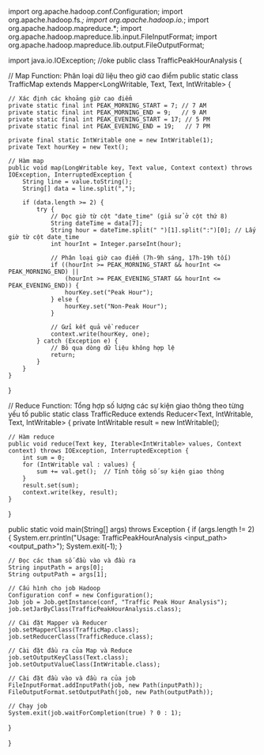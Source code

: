 import org.apache.hadoop.conf.Configuration; import org.apache.hadoop.fs.*; import org.apache.hadoop.io.*; import org.apache.hadoop.mapreduce.*; import org.apache.hadoop.mapreduce.lib.input.FileInputFormat; import org.apache.hadoop.mapreduce.lib.output.FileOutputFormat;

import java.io.IOException; //oke 
public class TrafficPeakHourAnalysis {

// Map Function: Phân loại dữ liệu theo giờ cao điểm
public static class TrafficMap extends Mapper<LongWritable, Text, Text, IntWritable> {

    // Xác định các khoảng giờ cao điểm
    private static final int PEAK_MORNING_START = 7; // 7 AM
    private static final int PEAK_MORNING_END = 9;   // 9 AM
    private static final int PEAK_EVENING_START = 17; // 5 PM
    private static final int PEAK_EVENING_END = 19;   // 7 PM

    private final static IntWritable one = new IntWritable(1);
    private Text hourKey = new Text();

    // Hàm map
    public void map(LongWritable key, Text value, Context context) throws IOException, InterruptedException {
        String line = value.toString();
        String[] data = line.split(",");

        if (data.length >= 2) {
            try {
                // Đọc giờ từ cột "date_time" (giả sử ở cột thứ 8)
                String dateTime = data[7]; 
                String hour = dateTime.split(" ")[1].split(":")[0]; // Lấy giờ từ cột date_time
                int hourInt = Integer.parseInt(hour);

                // Phân loại giờ cao điểm (7h-9h sáng, 17h-19h tối)
                if ((hourInt >= PEAK_MORNING_START && hourInt <= PEAK_MORNING_END) ||
                    (hourInt >= PEAK_EVENING_START && hourInt <= PEAK_EVENING_END)) {
                    hourKey.set("Peak Hour");
                } else {
                    hourKey.set("Non-Peak Hour");
                }

                // Gửi kết quả về reducer
                context.write(hourKey, one);
            } catch (Exception e) {
                // Bỏ qua dòng dữ liệu không hợp lệ
                return;
            }
        }
    }
}

// Reduce Function: Tổng hợp số lượng các sự kiện giao thông theo từng yếu tố
public static class TrafficReduce extends Reducer<Text, IntWritable, Text, IntWritable> {
    private IntWritable result = new IntWritable();

    // Hàm reduce
    public void reduce(Text key, Iterable<IntWritable> values, Context context) throws IOException, InterruptedException {
        int sum = 0;
        for (IntWritable val : values) {
            sum += val.get();  // Tính tổng số sự kiện giao thông
        }
        result.set(sum);
        context.write(key, result);
    }
}

public static void main(String[] args) throws Exception {
    if (args.length != 2) {
        System.err.println("Usage: TrafficPeakHourAnalysis <input_path> <output_path>");
        System.exit(-1);
    }

    // Đọc các tham số đầu vào và đầu ra
    String inputPath = args[0];
    String outputPath = args[1];

    // Cấu hình cho job Hadoop
    Configuration conf = new Configuration();
    Job job = Job.getInstance(conf, "Traffic Peak Hour Analysis");
    job.setJarByClass(TrafficPeakHourAnalysis.class);

    // Cài đặt Mapper và Reducer
    job.setMapperClass(TrafficMap.class);
    job.setReducerClass(TrafficReduce.class);

    // Cài đặt đầu ra của Map và Reduce
    job.setOutputKeyClass(Text.class);
    job.setOutputValueClass(IntWritable.class);

    // Cài đặt đầu vào và đầu ra của job
    FileInputFormat.addInputPath(job, new Path(inputPath));
    FileOutputFormat.setOutputPath(job, new Path(outputPath));

    // Chạy job
    System.exit(job.waitForCompletion(true) ? 0 : 1);
}

}
